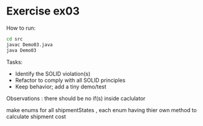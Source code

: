 # Exercise ex03

How to run:
```bash
cd src
javac Demo03.java
java Demo03
```

Tasks:
- Identify the SOLID violation(s)
- Refactor to comply with all SOLID principles
- Keep behavior; add a tiny demo/test


Observations : 
there should be no if(s) inside caclulator

make enums for all shipmentStates , each enum having thier own method to calculate shipment cost